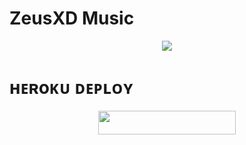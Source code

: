 # ZeusXD Music

<p align="center"><a href="https://t.me/MARcos_ZEUS_XD"><img src="https://te.legra.ph/file/bae74190b4bbcfa058415.jpg"></a></p>


# ʜᴇʀoᴋᴜ ᴅᴇᴘʟᴏʏ

<p align="center"><a href="https://heroku.com/deploy?template=https://github.com/ERR0rMK/ZeusMusicXD"> <img src="https://img.shields.io/badge/Deploy%20To%20Heroku-grey?style=for-the-badge&logo=heroku" width="220" height="38.45"/></a></p>
